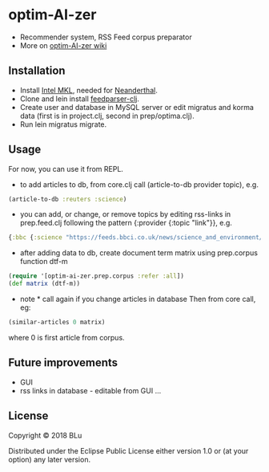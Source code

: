 # optim-AI-zer

- Recommender system, RSS Feed corpus preparator
- More on [optim-AI-zer wiki](https://github.com/masandcomm/optim-ai-zer/wiki/0-Intro)



## Installation

  - Install [Intel MKL](https://software.intel.com/en-us/mkl), needed for [Neanderthal](https://neanderthal.uncomplicate.org/).
  - Clone and lein install [feedparser-clj](https://github.com/scsibug/feedparser-clj).
  - Create user and database in MySQL server  or edit migratus and korma data (first is in project.clj, second in prep/optima.clj).
  - Run lein migratus migrate.

## Usage

For now, you can use it from REPL.
* to add articles to db, from core.clj call (article-to-db provider topic), e.g.
``` clojure
(article-to-db :reuters :science)
```
* you can add, or change, or remove topics by editing rss-links in prep.feed.clj following the pattern {:provider {:topic "link"}}, e.g.
``` clojure
{:bbc {:science "https://feeds.bbci.co.uk/news/science_and_environment/rss.xml"}}
```
* after adding data to db, create document term matrix using prep.corpus function dtf-m
``` clojure
(require '[optim-ai-zer.prep.corpus :refer :all])
(def matrix (dtf-m))
```
 * note * call again if you change articles in database
Then from core call, eg:
``` clojure
(similar-articles 0 matrix)
```
where 0 is first article from corpus.

## Future improvements
- GUI
- rss links in database - editable from GUI
...

## License

Copyright © 2018 BLu

Distributed under the Eclipse Public License either version 1.0 or (at
your option) any later version.
